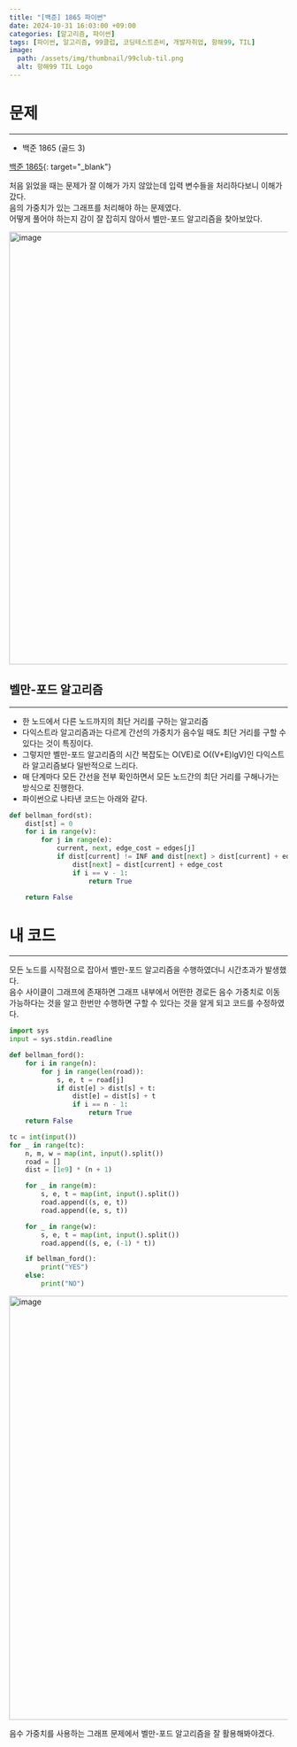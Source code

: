 ```yaml
---
title: "[백준] 1865 파이썬"
date: 2024-10-31 16:03:00 +09:00
categories: [알고리즘, 파이썬]
tags: [파이썬, 알고리즘, 99클럽, 코딩테스트준비, 개발자취업, 항해99, TIL]
image:
  path: /assets/img/thumbnail/99club-til.png
  alt: 항해99 TIL Logo
---
```

# 문제
---
- 백준 1865 (골드 3)

[백준 1865](https://www.acmicpc.net/problem/1865){: target="_blank"}

처음 읽었을 때는 문제가 잘 이해가 가지 않았는데 입력 변수들을 처리하다보니 이해가 갔다.   
음의 가중치가 있는 그래프를 처리해야 하는 문제였다.   
어떻게 풀어야 하는지 감이 잘 잡히지 않아서 벨만-포드 알고리즘을 찾아보았다.   

<img width="782" alt="image" src="https://github.com/user-attachments/assets/e93007a0-6e29-483a-81cb-d3cc25a1f5b4">


## 벨만-포드 알고리즘
---
- 한 노드에서 다른 노드까지의 최단 거리를 구하는 알고리즘
- 다익스트라 알고리즘과는 다르게 간선의 가중치가 음수일 때도 최단 거리를 구할 수 있다는 것이 특징이다.
- 그렇지만 벨만-포드 알고리즘의 시간 복잡도는 O(VE)로 O((V+E)lgV)인 다익스트라 알고리즘보다 일반적으로 느리다.
- 매 단계마다 모든 간선을 전부 확인하면서 모든 노드간의 최단 거리를 구해나가는 방식으로 진행한다.
- 파이썬으로 나타낸 코드는 아래와 같다.

```python
def bellman_ford(st):
    dist[st] = 0
    for i in range(v):
        for j in range(e):
            current, next, edge_cost = edges[j]
            if dist[current] != INF and dist[next] > dist[current] + edge_cost:
                dist[next] = dist[current] + edge_cost
                if i == v - 1:
                    return True

    return False
```

# 내 코드
---
모든 노드를 시작점으로 잡아서 벨만-포드 알고리즘을 수행하였더니 시간초과가 발생했다.   
음수 사이클이 그래프에 존재하면 그래프 내부에서 어떤한 경로든 음수 가중치로 이동 가능하다는 것을 알고 한번만 수행하면 구할 수 있다는 것을 알게 되고 코드를 수정하였다.   

```python
import sys
input = sys.stdin.readline

def bellman_ford():
    for i in range(n):
        for j in range(len(road)):
            s, e, t = road[j]
            if dist[e] > dist[s] + t:
                dist[e] = dist[s] + t
                if i == n - 1:
                    return True
    return False

tc = int(input())
for _ in range(tc):
    n, m, w = map(int, input().split())
    road = []
    dist = [1e9] * (n + 1)

    for _ in range(m):
        s, e, t = map(int, input().split())
        road.append((s, e, t))
        road.append((e, s, t))

    for _ in range(w):
        s, e, t = map(int, input().split())
        road.append((s, e, (-1) * t))

    if bellman_ford():
        print("YES")
    else:
        print("NO")
```

<img width="766" alt="image" src="https://github.com/user-attachments/assets/4b189a3f-b756-4d8f-8e1e-4e9de6ba9fba">

음수 가중치를 사용하는 그래프 문제에서 벨만-포드 알고리즘을 잘 활용해봐야겠다.   
